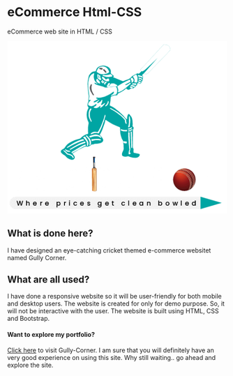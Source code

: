 # eCommerce Html-CSS

eCommerce web site in HTML / CSS

![](picture/footer.png)

## What is done here?
   I have designed an eye-catching cricket themed e-commerce websitet named Gully Corner.

## What are all used?
   I have done a responsive website so it will be user-friendly for both mobile and desktop users.
The website is created for only for demo purpose. So, it will not be interactive with
the user. The website is built using HTML, CSS and Bootstrap.

#### Want to explore my portfolio?
   [Click here](http://gully-corner2.herokuapp.com/) to visit Gully-Corner.
   I am sure that you will definitely have an very good experience on using this site.
   Why still waiting.. go ahead and explore the site.
   